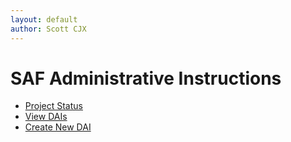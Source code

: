 ```yaml
---
layout: default
author: Scott CJX
---
```


# SAF Administrative Instructions

- [Project Status](./project-status/)
- [View DAIs](./ais/)
- [Create New DAI](./ais/create/)

